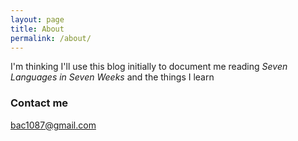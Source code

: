```yaml
---
layout: page
title: About
permalink: /about/
---
```


I'm thinking I'll use this blog initially to document me reading *Seven Languages in Seven Weeks* and the things I learn

### Contact me

[bac1087@gmail.com](mailto:bac1087@gmail.com)